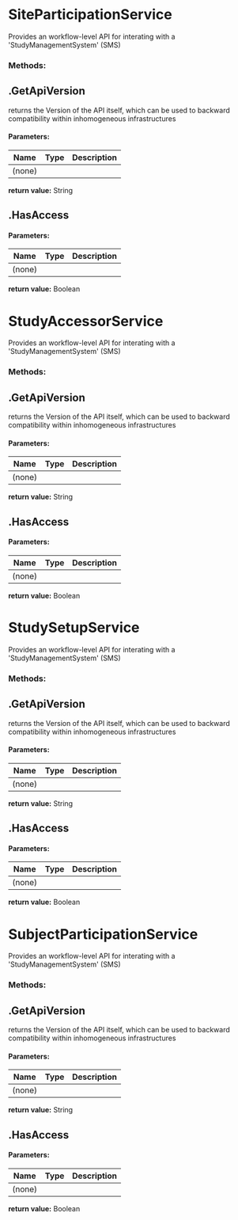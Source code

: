 ﻿# SiteParticipationService
Provides an workflow-level API for interating with a 'StudyManagementSystem' (SMS)

### Methods:



## .GetApiVersion
returns the Version of the API itself, which can be used to
backward compatibility within inhomogeneous infrastructures
#### Parameters:
|Name|Type|Description|
|----|----|-----------|
|(none)|||
**return value:** String



## .HasAccess
#### Parameters:
|Name|Type|Description|
|----|----|-----------|
|(none)|||
**return value:** Boolean
# StudyAccessorService
Provides an workflow-level API for interating with a 'StudyManagementSystem' (SMS)

### Methods:



## .GetApiVersion
returns the Version of the API itself, which can be used to
backward compatibility within inhomogeneous infrastructures
#### Parameters:
|Name|Type|Description|
|----|----|-----------|
|(none)|||
**return value:** String



## .HasAccess
#### Parameters:
|Name|Type|Description|
|----|----|-----------|
|(none)|||
**return value:** Boolean
# StudySetupService
Provides an workflow-level API for interating with a 'StudyManagementSystem' (SMS)

### Methods:



## .GetApiVersion
returns the Version of the API itself, which can be used to
backward compatibility within inhomogeneous infrastructures
#### Parameters:
|Name|Type|Description|
|----|----|-----------|
|(none)|||
**return value:** String



## .HasAccess
#### Parameters:
|Name|Type|Description|
|----|----|-----------|
|(none)|||
**return value:** Boolean
# SubjectParticipationService
Provides an workflow-level API for interating with a 'StudyManagementSystem' (SMS)

### Methods:



## .GetApiVersion
returns the Version of the API itself, which can be used to
backward compatibility within inhomogeneous infrastructures
#### Parameters:
|Name|Type|Description|
|----|----|-----------|
|(none)|||
**return value:** String



## .HasAccess
#### Parameters:
|Name|Type|Description|
|----|----|-----------|
|(none)|||
**return value:** Boolean
